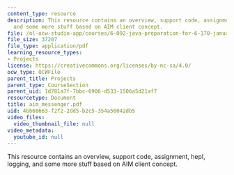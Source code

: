 ```yaml
---
content_type: resource
description: This resource contains an overview, support code, assignment, hepl, logging,
  and some more stuff based on AIM client concept.
file: /ol-ocw-studio-app/courses/6-092-java-preparation-for-6-170-january-iap-2006/4bb68663f2f22dd5b2c5354a56042db5_aim_messenger.pdf
file_size: 37207
file_type: application/pdf
learning_resource_types:
- Projects
license: https://creativecommons.org/licenses/by-nc-sa/4.0/
ocw_type: OCWFile
parent_title: Projects
parent_type: CourseSection
parent_uid: 1d781a7f-7bbc-6906-d533-1506a5d21af7
resourcetype: Document
title: aim_messenger.pdf
uid: 4bb68663-f2f2-2dd5-b2c5-354a56042db5
video_files:
  video_thumbnail_file: null
video_metadata:
  youtube_id: null
---
```

This resource contains an overview, support code, assignment, hepl, logging, and some more stuff based on AIM client concept.